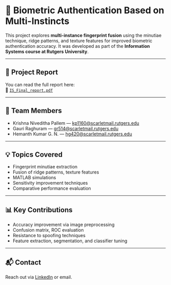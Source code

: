 # 🔐 Biometric Authentication Based on Multi-Instincts

This project explores **multi-instance fingerprint fusion** using the minutiae technique, ridge patterns, and texture features for improved biometric authentication accuracy. It was developed as part of the **Information Systems course at Rutgers University**.

---

## 📄 Project Report

You can read the full report here:  
📂 [`IS_Final_report.pdf`](./docs/IS_Final_report.pdf)

---

## 👥 Team Members

- Krishna Niveditha Pallem — kp1160@scarletmail.rutgers.edu  
- Gauri Raghuram — gr514@scarletmail.rutgers.edu  
- Hemanth Kumar G. N. — hg420@scarletmail.rutgers.edu  

---

## 💡 Topics Covered

- Fingerprint minutiae extraction
- Fusion of ridge patterns, texture features
- MATLAB simulations
- Sensitivity improvement techniques
- Comparative performance evaluation

---

## 📊 Key Contributions

- Accuracy improvement via image preprocessing
- Confusion matrix, ROC evaluation
- Resistance to spoofing techniques
- Feature extraction, segmentation, and classifier tuning

---

## 📬 Contact

Reach out via [LinkedIn](https://www.linkedin.com/in/krishna-niveditha-pallem-31b418a3/) or email.

